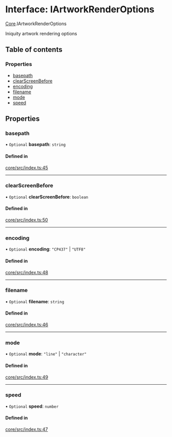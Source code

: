 # Interface: IArtworkRenderOptions

[Core](../modules/Core.md).IArtworkRenderOptions

Iniquity artwork rendering options

## Table of contents

### Properties

- [basepath](Core.IArtworkRenderOptions.md#basepath)
- [clearScreenBefore](Core.IArtworkRenderOptions.md#clearscreenbefore)
- [encoding](Core.IArtworkRenderOptions.md#encoding)
- [filename](Core.IArtworkRenderOptions.md#filename)
- [mode](Core.IArtworkRenderOptions.md#mode)
- [speed](Core.IArtworkRenderOptions.md#speed)

## Properties

### basepath

• `Optional` **basepath**: `string`

#### Defined in

[core/src/index.ts:45](https://github.com/iniquitybbs/iniquity/blob/54dca2e/packages/core/src/index.ts#L45)

___

### clearScreenBefore

• `Optional` **clearScreenBefore**: `boolean`

#### Defined in

[core/src/index.ts:50](https://github.com/iniquitybbs/iniquity/blob/54dca2e/packages/core/src/index.ts#L50)

___

### encoding

• `Optional` **encoding**: ``"CP437"`` \| ``"UTF8"``

#### Defined in

[core/src/index.ts:48](https://github.com/iniquitybbs/iniquity/blob/54dca2e/packages/core/src/index.ts#L48)

___

### filename

• `Optional` **filename**: `string`

#### Defined in

[core/src/index.ts:46](https://github.com/iniquitybbs/iniquity/blob/54dca2e/packages/core/src/index.ts#L46)

___

### mode

• `Optional` **mode**: ``"line"`` \| ``"character"``

#### Defined in

[core/src/index.ts:49](https://github.com/iniquitybbs/iniquity/blob/54dca2e/packages/core/src/index.ts#L49)

___

### speed

• `Optional` **speed**: `number`

#### Defined in

[core/src/index.ts:47](https://github.com/iniquitybbs/iniquity/blob/54dca2e/packages/core/src/index.ts#L47)
